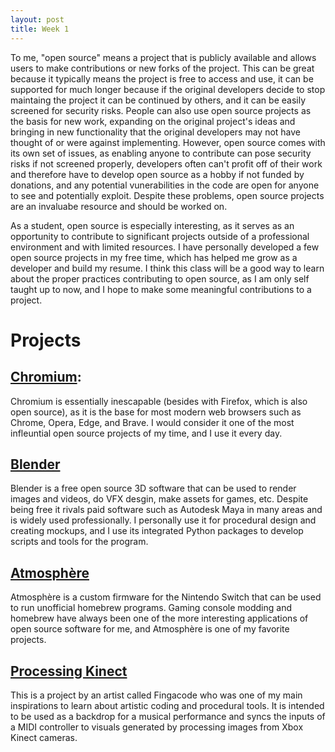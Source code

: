 ```yaml
---
layout: post
title: Week 1
---
```



To me, "open source" means a project that is publicly available and allows users to make contributions or new forks of the project. This can be great because it typically means the project is free to access and use, it can be supported for much longer because if the original developers decide to stop maintaing the project it can be continued by others, and it can be easily screened for security risks. People can also use open source projects as the basis for new work, expanding on the original project's ideas and bringing in new functionality that the original developers may not have thought of or were against implementing. However, open source comes with its own set of issues, as enabling anyone to contribute can pose security risks if not screened properly, developers often can't profit off of their work and therefore have to develop open source as a hobby if not funded by donations, and any potential vunerabilities in the code are open for anyone to see and potentially exploit. Despite these problems, open source projects are an invaluabe resource and should be worked on.

<!--more-->

As a student, open source is especially interesting, as it serves as an opportunity to contribute to significant projects outside of a professional environment and with limited resources. I have personally developed a few open source projects in my free time, which has helped me grow as a developer and build my resume. I think this class will be a good way to learn about the proper practices contributing to open source, as I am only self taught up to now, and I hope to make some meaningful contributions to a project. 

# Projects 

## [Chromium](https://www.chromium.org/chromium-projects/):

Chromium is essentially inescapable (besides with Firefox, which is also open source), as it is the base for most modern web browsers such as Chrome, Opera, Edge, and Brave. I would consider it one of the most infleuntial open source projects of my time, and I use it every day.

## [Blender](https://www.blender.org/)

Blender is a free open source 3D software that can be used to render images and videos, do VFX desgin, make assets for games, etc. Despite being free it rivals paid software such as Autodesk Maya in many areas and is widely used professionally. I personally use it for procedural design and creating mockups, and I use its integrated Python packages to develop scripts and tools for the program. 

## [Atmosphère](https://github.com/Atmosphere-NX/Atmosphere)

Atmosphère is a custom firmware for the Nintendo Switch that can be used to run unofficial homebrew programs. Gaming console modding and homebrew have always been one of the more interesting applications of open source software for me, and Atmosphère is one of my favorite projects.

## [Processing Kinect](https://github.com/fingacode/processing-kinect?tab=readme-ov-file)

This is a project by an artist called Fingacode who was one of my main inspirations to learn about artistic coding and procedural tools. It is intended to be used as a backdrop for a musical performance and syncs the inputs of a MIDI controller to visuals generated by processing images from Xbox Kinect cameras. 